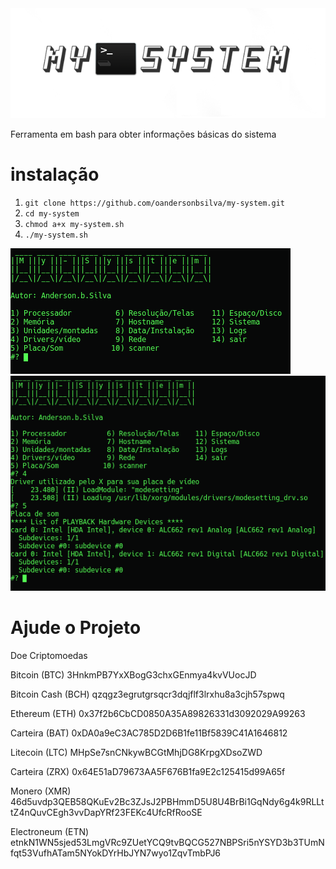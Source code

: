 <img src="https://raw.githubusercontent.com/And3R66/my-system/master/1logo.png">

Ferramenta em bash para obter informações básicas do sistema

# instalação


<ol>
<li><code>git clone https://github.com/oandersonbsilva/my-system.git</code></li>
<li><code>cd my-system</code></li>
<li><code>chmod a+x my-system.sh</code></li>
<li><code>./my-system.sh </code></li>
</ol>
<img src="https://raw.githubusercontent.com/And3R66/my-system/master/Screenshots/Screenshot01.png">
<img src="https://raw.githubusercontent.com/And3R66/my-system/master/Screenshots/Screenshot02.png">

# Ajude o Projeto 

Doe Criptomoedas 

Bitcoin  (BTC) 3HnkmPB7YxXBogG3chxGEnmya4kvVUocJD

Bitcoin Cash (BCH) qzqgz3egrutgrsqcr3dqjflf3lrxhu8a3cjh57spwq

Ethereum (ETH) 0x37f2b6CbCD0850A35A89826331d3092029A99263

Carteira (BAT) 0xDA0a9eC3AC785D2D6B1fe11Bf5839C41A1646812

Litecoin (LTC) MHpSe7snCNkywBCGtMhjDG8KrpgXDsoZWD

Carteira (ZRX) 0x64E51aD79673AA5F676B1fa9E2c125415d99A65f

Monero   (XMR) 46d5uvdp3QEB58QKuEv2Bc3ZJsJ2PBHmmD5U8U4BrBi1GqNdy6g4k9RLLttZ4nQuvCEgh3vvDapYRf23FEKc4UfcRfRooSE

Electroneum (ETN) etnkN1WN5sjed53LmgVRc9ZUetYCQ9tvBQCG527NBPSri5nYSYD3b3TUmNfqt53VufhATam5NYokDYrHbJYN7wyo1ZqvTmbPJ6
